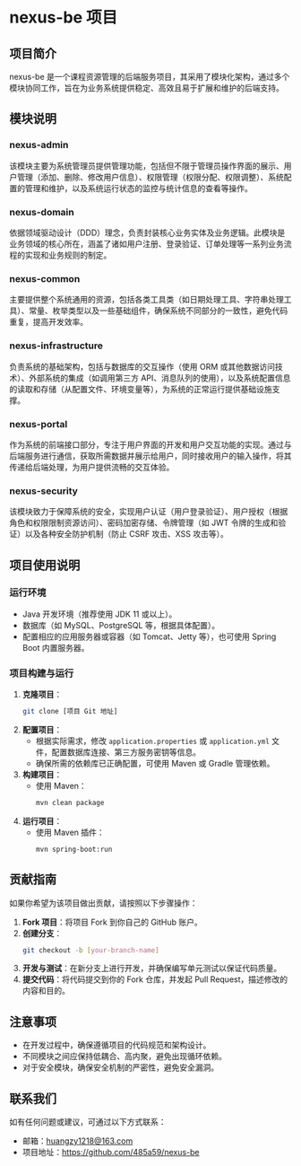 # nexus-be 项目

## 项目简介

nexus-be 是一个课程资源管理的后端服务项目，其采用了模块化架构，通过多个模块协同工作，旨在为业务系统提供稳定、高效且易于扩展和维护的后端支持。

## 模块说明

### nexus-admin

该模块主要为系统管理员提供管理功能，包括但不限于管理员操作界面的展示、用户管理（添加、删除、修改用户信息）、权限管理（权限分配、权限调整）、系统配置的管理和维护，以及系统运行状态的监控与统计信息的查看等操作。

### nexus-domain

依据领域驱动设计（DDD）理念，负责封装核心业务实体及业务逻辑。此模块是业务领域的核心所在，涵盖了诸如用户注册、登录验证、订单处理等一系列业务流程的实现和业务规则的制定。

### nexus-common

主要提供整个系统通用的资源，包括各类工具类（如日期处理工具、字符串处理工具）、常量、枚举类型以及一些基础组件，确保系统不同部分的一致性，避免代码重复，提高开发效率。

### nexus-infrastructure

负责系统的基础架构，包括与数据库的交互操作（使用 ORM 或其他数据访问技术）、外部系统的集成（如调用第三方
API、消息队列的使用），以及系统配置信息的读取和存储（从配置文件、环境变量等），为系统的正常运行提供基础设施支撑。

### nexus-portal

作为系统的前端接口部分，专注于用户界面的开发和用户交互功能的实现。通过与后端服务进行通信，获取所需数据并展示给用户，同时接收用户的输入操作，将其传递给后端处理，为用户提供流畅的交互体验。

### nexus-security

该模块致力于保障系统的安全，实现用户认证（用户登录验证）、用户授权（根据角色和权限限制资源访问）、密码加密存储、令牌管理（如 JWT
令牌的生成和验证）以及各种安全防护机制（防止 CSRF 攻击、XSS 攻击等）。

## 项目使用说明

### 运行环境

- Java 开发环境（推荐使用 JDK 11 或以上）。
- 数据库（如 MySQL、PostgreSQL 等，根据具体配置）。
- 配置相应的应用服务器或容器（如 Tomcat、Jetty 等），也可使用 Spring Boot 内置服务器。

### 项目构建与运行

1. **克隆项目**：
    ```bash
    git clone [项目 Git 地址]
    ```
2. **配置项目**：
    - 根据实际需求，修改 `application.properties` 或 `application.yml` 文件，配置数据库连接、第三方服务密钥等信息。
    - 确保所需的依赖库已正确配置，可使用 Maven 或 Gradle 管理依赖。
3. **构建项目**：
    - 使用 Maven：
        ```bash
        mvn clean package
        ```
4. **运行项目**：
    - 使用 Maven 插件：
        ```bash
        mvn spring-boot:run

## 贡献指南

如果你希望为该项目做出贡献，请按照以下步骤操作：

1. **Fork 项目**：将项目 Fork 到你自己的 GitHub 账户。
2. **创建分支**：
    ```bash
    git checkout -b [your-branch-name]
    ```
3. **开发与测试**：在新分支上进行开发，并确保编写单元测试以保证代码质量。
4. **提交代码**：将代码提交到你的 Fork 仓库，并发起 Pull Request，描述修改的内容和目的。

## 注意事项

- 在开发过程中，确保遵循项目的代码规范和架构设计。
- 不同模块之间应保持低耦合、高内聚，避免出现循环依赖。
- 对于安全模块，确保安全机制的严密性，避免安全漏洞。

## 联系我们

如有任何问题或建议，可通过以下方式联系：

- 邮箱：huangzy1218@163.com
- 项目地址：https://github.com/485a59/nexus-be

